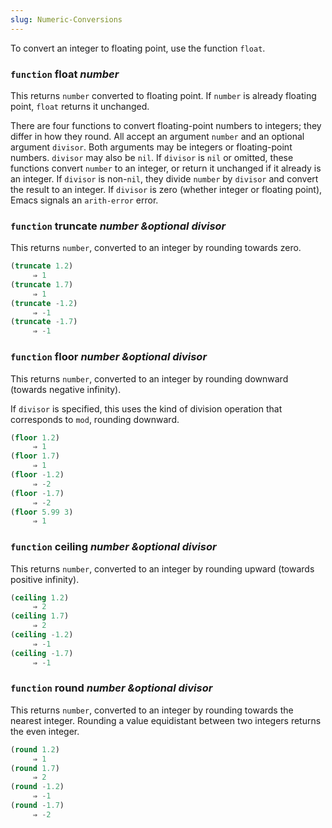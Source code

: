 ```yaml
---
slug: Numeric-Conversions
---
```


To convert an integer to floating point, use the function `float`.

### <span className="tag function">`function`</span> **float** *number*

This returns `number` converted to floating point. If `number` is already floating point, `float` returns it unchanged.

There are four functions to convert floating-point numbers to integers; they differ in how they round. All accept an argument `number` and an optional argument `divisor`. Both arguments may be integers or floating-point numbers. `divisor` may also be `nil`. If `divisor` is `nil` or omitted, these functions convert `number` to an integer, or return it unchanged if it already is an integer. If `divisor` is non-`nil`, they divide `number` by `divisor` and convert the result to an integer. If `divisor` is zero (whether integer or floating point), Emacs signals an `arith-error` error.

### <span className="tag function">`function`</span> **truncate** *number \&optional divisor*

This returns `number`, converted to an integer by rounding towards zero.

```lisp
(truncate 1.2)
     ⇒ 1
(truncate 1.7)
     ⇒ 1
(truncate -1.2)
     ⇒ -1
(truncate -1.7)
     ⇒ -1
```

### <span className="tag function">`function`</span> **floor** *number \&optional divisor*

This returns `number`, converted to an integer by rounding downward (towards negative infinity).

If `divisor` is specified, this uses the kind of division operation that corresponds to `mod`, rounding downward.

```lisp
(floor 1.2)
     ⇒ 1
(floor 1.7)
     ⇒ 1
(floor -1.2)
     ⇒ -2
(floor -1.7)
     ⇒ -2
(floor 5.99 3)
     ⇒ 1
```

### <span className="tag function">`function`</span> **ceiling** *number \&optional divisor*

This returns `number`, converted to an integer by rounding upward (towards positive infinity).

```lisp
(ceiling 1.2)
     ⇒ 2
(ceiling 1.7)
     ⇒ 2
(ceiling -1.2)
     ⇒ -1
(ceiling -1.7)
     ⇒ -1
```

### <span className="tag function">`function`</span> **round** *number \&optional divisor*

This returns `number`, converted to an integer by rounding towards the nearest integer. Rounding a value equidistant between two integers returns the even integer.

```lisp
(round 1.2)
     ⇒ 1
(round 1.7)
     ⇒ 2
(round -1.2)
     ⇒ -1
(round -1.7)
     ⇒ -2
```
